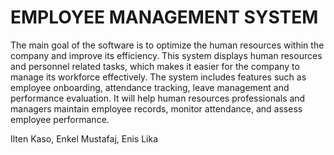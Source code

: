 # EMPLOYEE MANAGEMENT SYSTEM

The main goal of the software is to optimize the human resources within the company and improve its efficiency. 
This system displays human resources and personnel related tasks, which makes it easier for the company to manage its workforce effectively. 
The system includes features such as employee onboarding, attendance tracking, leave management and performance evaluation.
It will help human resources professionals and managers maintain employee records, monitor attendance, and assess employee performance.

Ilten Kaso, Enkel Mustafaj, Enis Lika
